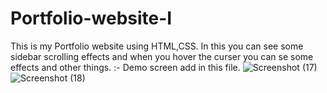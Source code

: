 # Portfolio-website-I
This is my Portfolio website using HTML,CSS.
In this you can see some sidebar scrolling effects  and when you hover the curser you can se some effects and other things.
:- Demo screen add in this file.
![Screenshot (17)](https://github.com/ashishkr12/Portfolio-website-I/assets/116458129/27b089e8-7580-48b5-942a-cc1d5f2faa8f)
![Screenshot (18)](https://github.com/ashishkr12/Portfolio-website-I/assets/116458129/caa32a25-ae6f-440b-99e9-ac28cc11bc4a)
